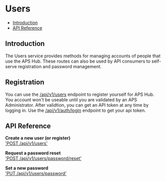 # Users

- [Introduction](#introduction)
- [API Reference](#api-reference)

## Introduction

The Users service provides methods for managing accounts of people that
use the APS Hub. These routes can also be used by API consumers to
self-serve registration and password management.

## Registration

You can use the [/api/v1/users](./post-users.md) endpoint to register
yourself for APS Hub. You account won't be useable until you are
validated by an APS Administrator. After validtion, you can
get an API token at any time by logging in. Use the
[/api/v1/auth/login](../auth/post-auth-login.md) endpoint to
get your api token.

## API Reference

**Create a new user (or register)**\
['POST /api/v1/users'](./post-users.md)

**Request a password reset**\
['POST /api/v1/users/password/reset'](./post-users-password-reset.md)

**Set a new password**\
['PUT /api/v1/users/password'](./put-users-password.md)

